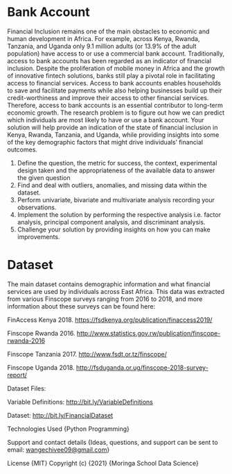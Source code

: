 # Bank Account
Financial Inclusion remains one of the main obstacles to economic and human development in Africa. For example, across Kenya, Rwanda, Tanzania, and Uganda only 9.1 million adults (or 13.9% of the adult population) have access to or use a commercial bank account.
Traditionally, access to bank accounts has been regarded as an indicator of financial inclusion. Despite the proliferation of mobile money in Africa and the growth of innovative fintech solutions, banks still play a pivotal role in facilitating access to financial services. Access to bank accounts enables households to save and facilitate payments while also helping businesses build up their credit-worthiness and improve their access to other financial services. Therefore, access to bank accounts is an essential contributor to long-term economic growth.
The research problem is to figure out how we can predict which individuals are most likely to have or use a bank account. Your solution will help provide an indication of the state of financial inclusion in Kenya, Rwanda, Tanzania, and Uganda, while providing insights into some of the key demographic factors that might drive individuals’ financial outcomes.
 1. Define the question, the metric for success, the context, experimental design taken and the appropriateness of the available data to answer the given question
 2. Find and deal with outliers, anomalies, and missing data within the dataset.
 3. Perform univariate, bivariate and multivariate analysis recording your observations.
 4. Implement the solution by performing the respective analysis i.e. factor analysis, principal component analysis, and discriminant analysis.
 5. Challenge your solution by providing insights on how you can make improvements.

# Dataset

The main dataset contains demographic information and what financial services are used by individuals across East Africa. This data was extracted from various Finscope surveys ranging from 2016 to 2018, and more information about these surveys can be found here:

FinAccess Kenya 2018. https://fsdkenya.org/publication/finaccess2019/

Finscope Rwanda 2016. http://www.statistics.gov.rw/publication/finscope-rwanda-2016

Finscope Tanzania 2017. http://www.fsdt.or.tz/finscope/

Finscope Uganda 2018. http://fsduganda.or.ug/finscope-2018-survey-report/

Dataset Files:

Variable Definitions: http://bit.ly/VariableDefinitions 

Dataset: http://bit.ly/FinancialDataset 

Technologies Used {Python Programming}

Support and contact details {Ideas, questions, and support can be sent to email: wangechivee09@gmail.com}

License {MIT} Copyright (c) {2021} {Moringa School Data Science}
